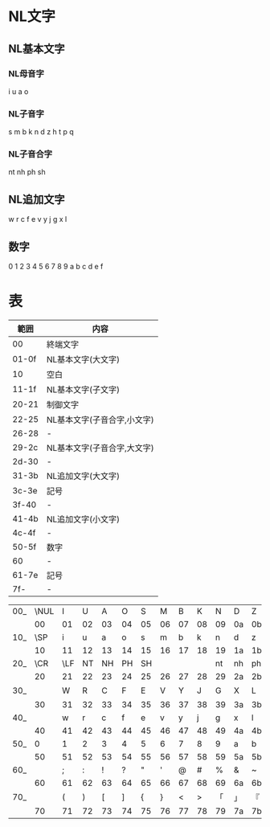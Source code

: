 
# NL文字

## NL基本文字
### NL母音字
i u a o  
### NL子音字
s m b k n d z h t p q  
### NL子音合字
nt nh ph sh
## NL追加文字
w r c f e v y j g x l  
## 数字
0 1 2 3 4 5 6 7 8 9 a b c d e f  

# 表

| 範囲 | 内容 |
| -- | -- |
| 00 | 終端文字 |
| 01-0f | NL基本文字(大文字) |
| 10 | 空白 |
| 11-1f | NL基本文字(子文字) |
| 20-21 | 制御文字 |
| 22-25 | NL基本文字(子音合字,小文字) |
| 26-28 | - |
| 29-2c | NL基本文字(子音合字,大文字) |
| 2d-30 | - |
| 31-3b | NL追加文字(大文字) |
| 3c-3e | 記号 |
| 3f-40 | - |
| 41-4b | NL追加文字(小文字) |
| 4c-4f | - |
| 50-5f | 数字 |
| 60 | - |
| 61-7e | 記号 |
| 7f- | - |

| | | | | | | | | | | | | | | | | |
| -- | -- | -- | -- | -- | -- | -- | -- | -- | -- | -- | -- | -- | -- | -- | -- | -- |
| 00_ | \NUL | I | U | A | O | S | M | B | K | N | D | Z | H | T | P | Q |
| | 00 | 01 | 02 | 03 | 04 | 05 | 06 | 07 | 08 | 09 | 0a | 0b | 0c | 0d | 0e | 0f |
| 10_ | \SP | i | u | a | o | s | m | b | k | n | d | z | h | t | p | q |
| | 10 | 11 | 12 | 13 | 14 | 15 | 16 | 17 | 18 | 19 | 1a | 1b | 1c | 1d | 1e | 1f |
| 20_ | \CR | \LF | NT | NH | PH | SH | | | | nt | nh | ph | sh | | | |
| | 20 | 21 | 22 | 23 | 24 | 25 | 26 | 27 | 28 | 29 | 2a | 2b | 2c | 2d | 2e | 2f |
| 30_ | | W | R | C | F | E | V | Y | J | G | X | L | . | , | 、 | |
| | 30 | 31 | 32 | 33 | 34 | 35 | 36 | 37 | 38 | 39 | 3a | 3b | 3c | 3d | 3e | 3f |
| 40_ | | w | r | c | f | e | v | y | j | g | x | l | | | | |
| | 40 | 41 | 42 | 43 | 44 | 45 | 46 | 47 | 48 | 49 | 4a | 4b | 4c | 4d | 4e | 4f |
| 50_ | 0 | 1 | 2 | 3 | 4 | 5 | 6 | 7 | 8 | 9 | a | b | c | d | e | f |
| | 50 | 51 | 52 | 53 | 54 | 55 | 56 | 57 | 58 | 59 | 5a | 5b | 5c | 5d | 5e | 5f |
| 60_ | | ; | : | ! | ? | " | ' | @ | # | % | & | ~ | ^ | _ | / | \ |
| | 60 | 61 | 62 | 63 | 64 | 65 | 66 | 67 | 68 | 69 | 6a | 6b | 6c | 6d | 6e | 6f |
| 70_ | | ( | ) | [ | ] | { | } | < | > | 「 | 」 | 『 | 』 | 【 | 】 | |
| | 70 | 71 | 72 | 73 | 74 | 75 | 76 | 77 | 78 | 79 | 7a | 7b | 7c | 7d | 7e | 7f |